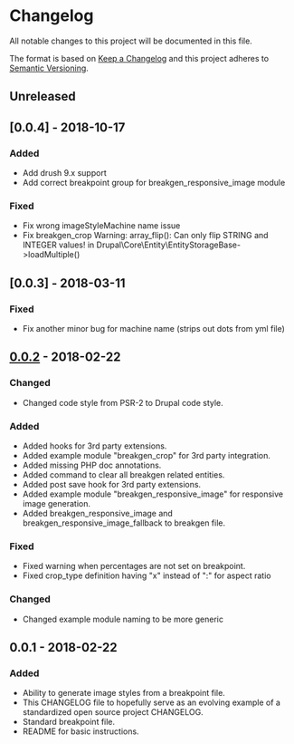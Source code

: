 # Changelog
All notable changes to this project will be documented in this file.

The format is based on [Keep a Changelog](http://keepachangelog.com/en/1.0.0/)
and this project adheres to [Semantic Versioning](http://semver.org/spec/v2.0.0.html).

## Unreleased

## [0.0.4] - 2018-10-17
### Added
- Add drush 9.x support
- Add correct breakpoint group for breakgen_responsive_image module
### Fixed
- Fix wrong imageStyleMachine name issue
- Fix breakgen_crop Warning: array_flip(): Can only flip STRING and INTEGER values! in Drupal\Core\Entity\EntityStorageBase->loadMultiple()

## [0.0.3] - 2018-03-11
### Fixed
- Fix another minor bug for machine name (strips out dots from yml file)

## [0.0.2] - 2018-02-22
### Changed
- Changed code style from PSR-2 to Drupal code style.

### Added
- Added hooks for 3rd party extensions.
- Added example module "breakgen_crop" for 3rd party integration.
- Added missing PHP doc annotations.
- Added command to clear all breakgen related entities.
- Added post save hook for 3rd party extensions.
- Added example module "breakgen_responsive_image" for responsive image generation.
- Added breakgen_responsive_image and breakgen_responsive_image_fallback to breakgen file.

### Fixed
- Fixed warning when percentages are not set on breakpoint.
- Fixed crop_type definition having "x" instead of ":" for aspect ratio

### Changed
- Changed example module naming to be more generic

## 0.0.1 - 2018-02-22
### Added
- Ability to generate image styles from a breakpoint file.
- This CHANGELOG file to hopefully serve as an evolving example of a
  standardized open source project CHANGELOG.
- Standard breakpoint file.
- README for basic instructions.

[Unreleased]: https://github.com/tamtamnl/Drupal-Breakgen/compare/v0.0.1...HEAD
[0.0.2]: https://github.com/tamtamnl/Drupal-Breakgen/compare/v0.0.1...v0.0.2
